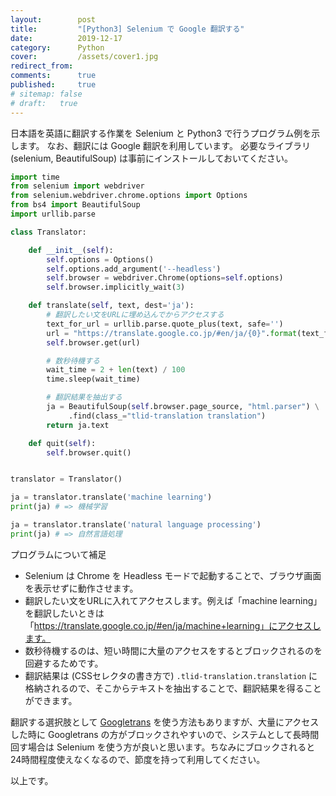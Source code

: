 ```yaml
---
layout:        post
title:         "[Python3] Selenium で Google 翻訳する"
date:          2019-12-17
category:      Python
cover:         /assets/cover1.jpg
redirect_from:
comments:      true
published:     true
# sitemap: false
# draft:   true
---
```


日本語を英語に翻訳する作業を Selenium と Python3 で行うプログラム例を示します。
なお、翻訳には Google 翻訳を利用しています。
必要なライブラリ (selenium, BeautifulSoup) は事前にインストールしておいてください。

```python
import time
from selenium import webdriver
from selenium.webdriver.chrome.options import Options
from bs4 import BeautifulSoup
import urllib.parse

class Translator:

    def __init__(self):
        self.options = Options()
        self.options.add_argument('--headless')
        self.browser = webdriver.Chrome(options=self.options)
        self.browser.implicitly_wait(3)

    def translate(self, text, dest='ja'):
        # 翻訳したい文をURLに埋め込んでからアクセスする
        text_for_url = urllib.parse.quote_plus(text, safe='')
        url = "https://translate.google.co.jp/#en/ja/{0}".format(text_for_url)
        self.browser.get(url)

        # 数秒待機する
        wait_time = 2 + len(text) / 100
        time.sleep(wait_time)

        # 翻訳結果を抽出する
        ja = BeautifulSoup(self.browser.page_source, "html.parser") \
             .find(class_="tlid-translation translation")
        return ja.text

    def quit(self):
        self.browser.quit()


translator = Translator()

ja = translator.translate('machine learning')
print(ja) # => 機械学習

ja = translator.translate('natural language processing')
print(ja) # => 自然言語処理
```

プログラムについて補足

- Selenium は Chrome を Headless モードで起動することで、ブラウザ画面を表示せずに動作させます。
- 翻訳したい文をURLに入れてアクセスします。例えば「machine learning」を翻訳したいときは「https://translate.google.co.jp/#en/ja/machine+learning」にアクセスします。
- 数秒待機するのは、短い時間に大量のアクセスをするとブロックされるのを回避するためです。
- 翻訳結果は (CSSセレクタの書き方で) `.tlid-translation.translation` に格納されるので、そこからテキストを抽出することで、翻訳結果を得ることができます。

翻訳する選択肢として [Googletrans](https://github.com/ssut/py-googletrans) を使う方法もありますが、大量にアクセスした時に Googletrans の方がブロックされやすいので、システムとして長時間回す場合は Selenium を使う方が良いと思います。ちなみにブロックされると24時間程度使えなくなるので、節度を持って利用してください。

以上です。
